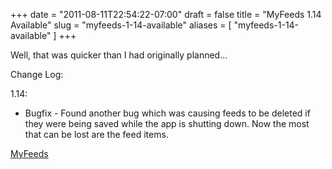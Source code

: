 +++
date = "2011-08-11T22:54:22-07:00"
draft = false
title = "MyFeeds 1.14 Available"
slug = "myfeeds-1-14-available"
aliases = [
	"myfeeds-1-14-available"
]
+++
<p>Well, that was quicker than I had originally planned…</p>  <p>Change Log:</p>  <p>1.14:</p>  <ul>   <li>Bugfix - Found another bug which was causing feeds to be deleted if they were being saved while the app is shutting down. Now the most that can be lost are the feed items.</li> </ul>  <p><a href="http://markpit.com/MyFeeds" target="_blank">MyFeeds</a></p>